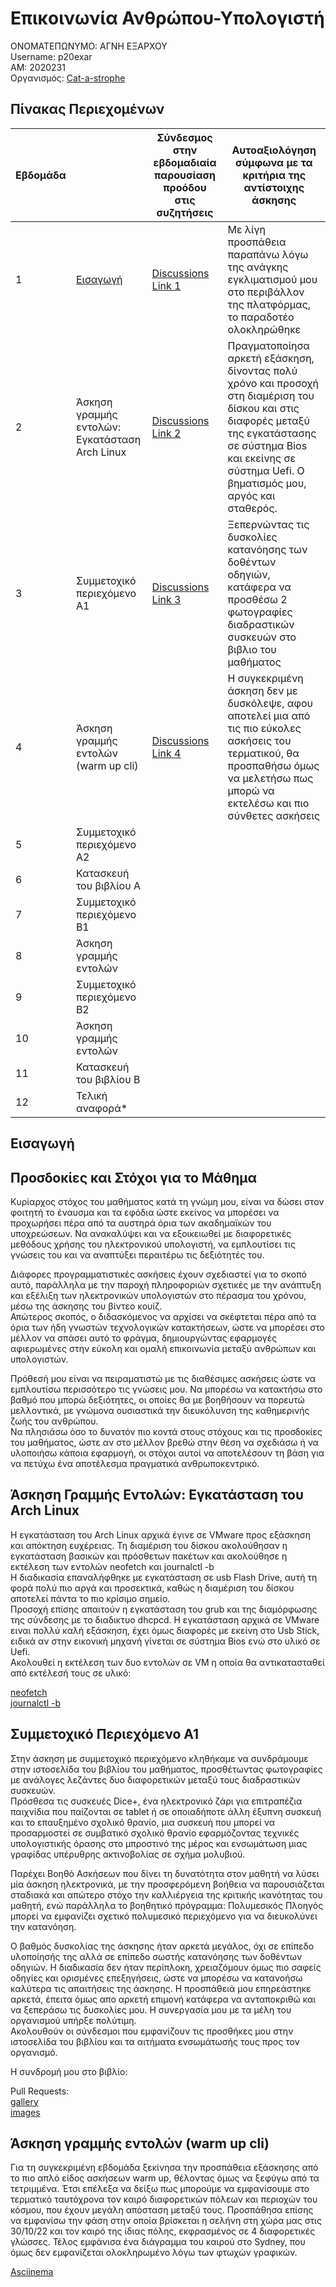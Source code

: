 
# Επικοινωνία Ανθρώπου-Υπολογιστή  
  
 ΟΝΟΜΑΤΕΠΩΝΥΜΟ: ΑΓΝΗ ΕΞΑΡΧΟΥ  
 Username: p20exar  
 ΑΜ: 2020231  
 Οργανισμός: [Cat-a-strophe](https://github.com/Cat-a-strophe)  
   
     
 ## Πίνακας Περιεχομένων  
 
| Εβδομάδα | |Σύνδεσμος στην εβδομαδιαία παρουσίαση προόδου στις συζητήσεις | Αυτοαξιολόγηση σύμφωνα με τα κριτήρια της αντίστοιχης άσκησης |
| --- | --- | --- | --- |
| 1 | [Εισαγωγή](#Εισαγωγή)|[Discussions Link 1](https://github.com/courses-ionio/help/discussions/958) |Με λίγη προσπάθεια παραπάνω λόγω της ανάγκης εγκλιματισμού μου στο περιβάλλον της πλατφόρμας, το παραδοτέο ολοκληρώθηκε |
| 2 | Άσκηση γραμμής εντολών: Εγκατάσταση Arch Linux |[Discussions Link 2](https://github.com/courses-ionio/help/discussions/1131)|Πραγματοποίησα αρκετή εξάσκηση, δίνοντας πολύ χρόνο και προσοχή στη διαμέριση του δίσκου και στις διαφορές μεταξύ της εγκατάστασης σε σύστημα Bios και εκείνης σε σύστημα Uefi. Ο βηματισμός μου, αργός και σταθερός.|
| 3 | Συμμετοχικό περιεχόμενο A1 |[Discussions Link 3](https://github.com/courses-ionio/help/discussions/1276) |Ξεπερνώντας τις δυσκολίες κατανόησης των δοθέντων οδηγιών, κατάφερα να προσθέσω 2 φωτογραφίες διαδραστικών συσκευών στο βιβλιο του μαθήματος|
| 4 | Άσκηση γραμμής εντολών (warm up cli) |[Discussions Link 4](https://github.com/courses-ionio/help/discussions/1392)|Η συγκεκριμένη άσκηση δεν με δυσκόλεψε, αφου αποτελεί μια από τις πιο εύκολες ασκήσεις του τερματικού, θα προσπαθήσω όμως να μελετήσω πως μπορώ να εκτελέσω και πιο σύνθετες ασκήσεις |
| 5 | Συμμετοχικό περιεχόμενο A2 | | |
| 6 | Κατασκευή του βιβλίου Α | | |
| 7 | Συμμετοχικό περιεχόμενο B1 | | |
| 8 | Άσκηση γραμμής εντολών | | |
| 9 | Συμμετοχικό περιεχόμενο B2 | | |
| 10 | Άσκηση γραμμής εντολών | | |
| 11 | Κατασκευή του βιβλίου Β | | |
| 12 | Τελική αναφορά* | | |
 
  
     
## Εισαγωγή    
   
## Προσδοκίες και Στόχοι για το Μάθημα  
  
Κυρίαρχος στόχος του μαθήματος κατά τη γνώμη μου, είναι να δώσει στον φοιτητή το έναυσμα και τα εφόδια ώστε εκείνος να μπορέσει να προχωρήσει πέρα από τα αυστηρά όρια των ακαδημαϊκών του υποχρεώσεων. Να ανακαλύψει και να εξοικειωθεί με διαφορετικές μεθόδους χρήσης του ηλεκτρονικού υπολογιστή, να εμπλουτίσει τις γνώσεις του και να αναπτύξει περαιτέρω τις δεξιότητές του.  

Διάφορες προγραμματιστικές ασκήσεις έχουν σχεδιαστεί για το σκοπό αυτό, παράλληλα με την παροχή πληροφοριών σχετικές με την ανάπτυξη και εξέλιξη των ηλεκτρονικών υπολογιστών στο πέρασμα του χρόνου, μέσω της άσκησης του βίντεο κουίζ.  
Απώτερος σκοπός, ο διδασκόμενος να αρχίσει να σκέφτεται πέρα από τα όρια των ήδη γνωστών τεχνολογικών κατακτήσεων, ώστε να μπορέσει στο μέλλον να σπάσει αυτό το φράγμα, δημιουργώντας εφαρμογές αφιερωμένες στην εύκολη και ομαλή επικοινωνία μεταξύ ανθρώπων και υπολογιστών.   

Πρόθεσή μου είναι να πειραματιστώ με τις διαθέσιμες ασκήσεις ώστε να εμπλουτίσω περισσότερο τις γνώσεις μου. Να μπορέσω να κατακτήσω στο βαθμό που μπορώ δεξιότητες, οι οποίες θα με βοηθήσουν να πορευτώ μελλοντικά, με γνώμονα ουσιαστικά την διευκόλυνση της καθημερινής ζωής του ανθρώπου.  
Να πλησιάσω όσο το δυνατόν πιο κοντά στους στόχους και τις προσδοκίες του μαθήματος, ώστε αν στο μέλλον βρεθώ στην θέση να σχεδιάσω ή να υλοποιήσω κάποια εφαρμογή, οι στόχοι αυτοί να αποτελέσουν τη βάση για να πετύχω ένα αποτέλεσμα πραγματικά ανθρωποκεντρικό.


## Άσκηση Γραμμής Εντολών: Εγκατάσταση του Arch Linux

Η εγκατάσταση του Arch Linux αρχικά έγινε σε VMware προς εξάσκηση και απόκτηση ευχέρειας. Τη διαμέριση του δίσκου ακολούθησαν η εγκατάσταση βασικών και πρόσθετων πακέτων και ακολούθησε η εκτέλεση των εντολών neofetch και journalctl -b  
Η διαδικασία επαναλήφθηκε με εγκατάσταση σε usb Flash Drive, αυτή τη φορά πολύ πιο αργά και προσεκτικά, καθώς η διαμέριση του δίσκου αποτελεί πάντα το πιο κρίσιμο σημείο.  
Προσοχή επίσης απαιτούν η εγκατάσταση του grub και της διαμόρφωσης της σύνδεσης με το διαδικτυο dhcpcd. 
Η εγκατάσταση αρχικά σε VMware ειναι πολλύ καλή εξάσκηση, έχει όμως διαφορές με εκείνη στο Usb Stick, ειδικά αν στην εικονική μηχανή γίνεται σε σύστημα Bios ενώ στο υλικό σε Uefi.  
Ακολουθεί η εκτέλεση των δυο εντολών σε VM η οποία θα αντικατασταθεί από εκτέλεσή τους σε υλικό:

[neofetch](https://asciinema.org/a/GEdKGTGu92pV9cROIC7FEZbpP)  
[journalctl -b](https://asciinema.org/a/XDcQVdKwMxXfeqDTDi5gqJeO1)  



## Συμμετοχικό Περιεχόμενο A1  

Στην άσκηση με συμμετοχικό περιεχόμενο κληθήκαμε να συνδράμουμε στην ιστοσελίδα του βιβλίου του μαθήματος, προσθέτωντας φωτογραφίες με ανάλογες λεζάντες δυο διαφορετικών μεταξύ τους διαδραστικών συσκευών.   
Πρόσθεσα τις συσκευές Dice+, ένα ηλεκτρονικό ζάρι για επιτραπέζια παιχνίδια που παίζονται σε tablet ή σε οποιαδήποτε άλλη έξυπνη συσκευή και το επαυξημένο σχολικό θρανίο, μια συσκευή που μπορεί να προσαρμοστεί σε συμβατικό σχολικό θρανίο εφαρμόζοντας τεχνικές υπολογιστικής όρασης στο μπροστινό της μέρος και ενσωμάτωση μιας γραφίδας υπέρυθρης ακτινοβολίας σε σχήμα μολυβιού.  

Παρέχει Βοηθό Ασκήσεων που δίνει τη δυνατότητα στον μαθητή να λύσει μία άσκηση ηλεκτρονικά, με την προσφερόμενη βοήθεια να παρουσιάζεται σταδιακά και απώτερο στόχο την καλλιέργεια της κριτικής ικανότητας του μαθητή, ενώ παράλληλα το βοηθητικό πρόγραμμα: Πολυμεσικός Πλοηγός μπορεί να εμφανίζει σχετικό πολυμεσικό περιεχόμενο για να διευκολύνει την κατανόηση.  
 
Ο βαθμός δυσκολίας της άσκησης ήταν αρκετά μεγάλος, όχι σε επίπεδο υλοποίησής της αλλά σε επίπεδο σωστής κατανόησης των δοθέντων οδηγιών. Η διαδικασία δεν ήταν περίπλοκη, χρειαζόμουν όμως πιο σαφείς οδηγίες και ορισμένες επεξηγήσεις, ώστε να μπορέσω να κατανοήσω καλύτερα τις απαιτήσεις της άσκησης. Η προσπάθειά μου επηρεάστηκε αρκετά, έπειτα όμως απο αρκετή επιμονή κατάφερα να ανταποκριθώ και να ξεπεράσω τις δυσκολίες μου. Η συνεργασία μου με τα μέλη του οργανισμού υπήρξε πολύτιμη.     
Ακολουθούν οι σύνδεσμοι που εμφανίζουν τις προσθήκες μου στην ιστοσελίδα του βιβλίου και τα αιτήματα ενσωμάτωσής τους προς τον οργανισμό.  

Η συνδρομή μου στο βιβλίο:  

Pull Requests:  
[gallery](https://github.com/Cat-a-strophe/_gallery/pull/2)  
[images](https://github.com/Cat-a-strophe/images/pull/3)  



## Άσκηση γραμμής εντολών (warm up cli)  

Για τη συγκεκριμένη εβδομάδα ξεκίνησα την προσπάθεια εξάσκησης από το πιο απλό είδος ασκήσεων warm up, θέλοντας όμως να ξεφύγω από τα τετριμμένα. Έτσι επέλεξα να δείξω πως μπορούμε να εμφανίσουμε στο τερματικό ταυτόχρονα τον καιρό διαφορετικών πόλεων και περιοχών του κόσμου, που έχουν μεγάλη απόσταση μεταξύ τους.  Προσπάθησα επίσης να εμφανίσω την φάση στην οποία βρίσκεται η σελήνη στη χώρα μας στις 30/10/22  και τον καιρό της ίδιας πόλης, εκφρασμένος σε 4 διαφορετικές γλώσσες. Τέλος εμφάνισα ένα διάγραμμα του καιρού στο Sydney, που όμως δεν εμφανίζεται ολοκληρωμένο λόγω των φτωχών γραφικών.

  
[Asciinema](https://asciinema.org/a/1vdksjqyHvZFARCB8L8xhutA6)



